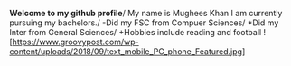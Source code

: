 **Welcome to my github profile**/
My name is Mughees Khan I am currently pursuing my bachelors./
-Did my FSC from Compuer Sciences/
*Did my Inter from General Sciences/
+Hobbies include reading and football
![https://www.groovypost.com/wp-content/uploads/2018/09/text_mobile_PC_phone_Featured.jpg]
